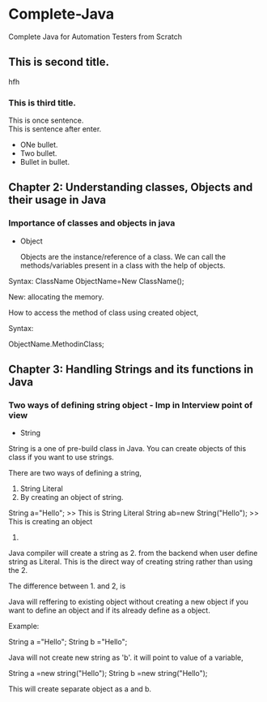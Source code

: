 # Complete-Java
Complete Java for Automation Testers from Scratch

## This is second title.
hfh
### This is third title.

This is once sentence.  
This is sentence after enter.

* ONe bullet.
* Two bullet.
 * Bullet in bullet.
 
 ## Chapter 2: Understanding classes, Objects and their usage in Java
 
 ### Importance of classes and objects in java
 
 * Object
   
   Objects are the instance/reference of a class. We can call the methods/variables present in a class with the help of objects.
 
 Syntax:
 ClassName ObjectName=New ClassName();
   
   New: allocating the memory.
 
 How to access the method of class using created object,
 
 Syntax:
 
 ObjectName.MethodinClass;
 
 
 ## Chapter 3: Handling Strings and its functions in Java
 ### Two ways of defining string object - Imp in Interview point of view
 
 * String
 
 String is a one of pre-build class in Java. You can create objects of this class if you want to use strings.
 
 
 There are two ways of defining a string,
 
 1. String Literal
 2. By creating an object of string.
 
 
 String a="Hello"; >> This is String Literal
 String ab=new String("Hello"); >> This is creating an object

 1. 
 Java compiler will create a string as 2. from the backend when user define string as Literal.
 This is the direct way of creating string rather than using the 2.
 
 The difference between 1. and 2, is
 
Java will reffering to existing object without creating a new object if you want to define an object and if its already define as a object.

Example: 

String a ="Hello";
String b ="Hello";

Java will not create new string as 'b'. it will point to value of a variable,


String a =new string("Hello");
String b =new string("Hello");

This will create separate object as a and b.
 